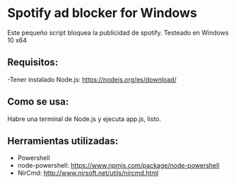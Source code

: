 # Spotify ad blocker for Windows

Este pequeño script bloquea la publicidad de spotify. Testeado en Windows 10 x64

## Requisitos:
-Tener instalado Node.js: https://nodejs.org/es/download/

## Como se usa:
Habre una terminal de Node.js y ejecuta app.js, listo.

## Herramientas utilizadas:
* Powershell
* node-powershell: https://www.npmjs.com/package/node-powershell
* NirCmd: http://www.nirsoft.net/utils/nircmd.html